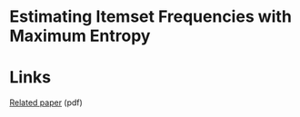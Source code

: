 # Estimating Itemset Frequencies with Maximum Entropy

# Links
[Related paper](https://dl.dropboxusercontent.com/u/9021554/papers/Estimating_Itemset_Frequencies_with_Maximum_Entropy.pdf) (pdf)


